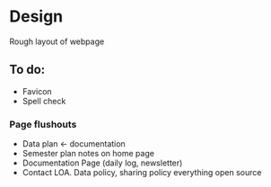 # Design
Rough layout of webpage
## To do:
* Favicon
* Spell check
### Page flushouts
* Data plan <- documentation
* Semester plan notes on home page
* Documentation Page (daily log, newsletter)
* Contact
LOA. Data policy, sharing policy everything open source 
